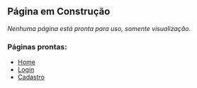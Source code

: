 ## Página em Construção

*Nenhuma página está pronta para uso, somente visualização.*

### Páginas prontas: 
- [Home](https://entrego-loja.netlify.app/")
- [Login](https://entrego-loja.netlify.app/login)
- [Cadastro](https://entrego-loja.netlify.app/cadastro)